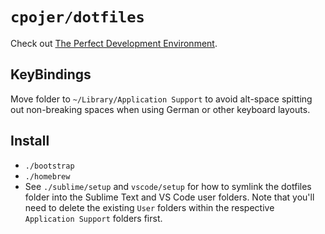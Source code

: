 # `cpojer/dotfiles`

Check out [The Perfect Development Environment](https://cpojer.net/posts/the-perfect-development-environment).

## KeyBindings

Move folder to `~/Library/Application Support` to avoid alt-space spitting out non-breaking spaces when using German or other keyboard layouts.

## Install

- `./bootstrap`
- `./homebrew`
- See `./sublime/setup` and `vscode/setup` for how to symlink the dotfiles folder into the Sublime Text and VS Code user folders. Note that you'll need to delete the existing `User` folders within the respective `Application Support` folders first.
